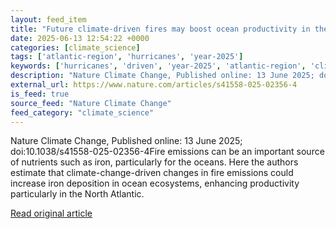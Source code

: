 ```yaml
---
layout: feed_item
title: "Future climate-driven fires may boost ocean productivity in the iron-limited North Atlantic"
date: 2025-06-13 12:54:22 +0000
categories: [climate_science]
tags: ['atlantic-region', 'hurricanes', 'year-2025']
keywords: ['hurricanes', 'driven', 'year-2025', 'atlantic-region', 'climate', 'future']
description: "Nature Climate Change, Published online: 13 June 2025; doi:10"
external_url: https://www.nature.com/articles/s41558-025-02356-4
is_feed: true
source_feed: "Nature Climate Change"
feed_category: "climate_science"
---
```


Nature Climate Change, Published online: 13 June 2025; doi:10.1038/s41558-025-02356-4Fire emissions can be an important source of nutrients such as iron, particularly for the oceans. Here the authors estimate that climate-change-driven changes in fire emissions could increase iron deposition in ocean ecosystems, enhancing productivity particularly in the North Atlantic.

[Read original article](https://www.nature.com/articles/s41558-025-02356-4)
